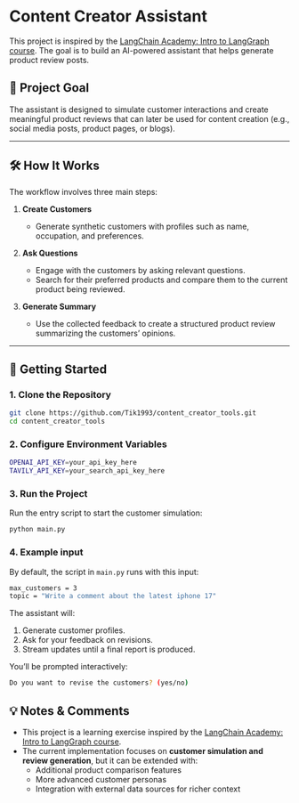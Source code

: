 # Content Creator Assistant 

This project is inspired by the [LangChain Academy: Intro to LangGraph course](https://academy.langchain.com/courses/intro-to-langgraph).
The goal is to build an AI-powered assistant that helps generate product review posts.

## 🚀 Project Goal  
The assistant is designed to simulate customer interactions and create meaningful product reviews that can later be used for content creation (e.g., social media posts, product pages, or blogs).  

---

## 🛠️ How It Works  
The workflow involves three main steps:  

1. **Create Customers**  
   - Generate synthetic customers with profiles such as name, occupation, and preferences.  

2. **Ask Questions**  
   - Engage with the customers by asking relevant questions.  
   - Search for their preferred products and compare them to the current product being reviewed.  

3. **Generate Summary**  
   - Use the collected feedback to create a structured product review summarizing the customers’ opinions.  

---
## 🏁 Getting Started

### 1. Clone the Repository
```bash
git clone https://github.com/Tik1993/content_creator_tools.git
cd content_creator_tools
```

### 2. Configure Environment Variables
```bash
OPENAI_API_KEY=your_api_key_here
TAVILY_API_KEY=your_search_api_key_here
```

### 3. Run the Project
Run the entry script to start the customer simulation:
```bash
python main.py
```
### 4. Example input
By default, the script in `main.py` runs with this input:
```bash
max_customers = 3
topic = "Write a comment about the latest iphone 17"
```
The assistant will:
1. Generate customer profiles.
2. Ask for your feedback on revisions.
3. Stream updates until a final report is produced.

You’ll be prompted interactively:
```bash
Do you want to revise the customers? (yes/no)
```

## 💡 Notes & Comments  

- This project is a learning exercise inspired by the [LangChain Academy: Intro to LangGraph course](https://academy.langchain.com/courses/intro-to-langgraph).  
- The current implementation focuses on **customer simulation and review generation**, but it can be extended with:  
  - Additional product comparison features  
  - More advanced customer personas  
  - Integration with external data sources for richer context 

